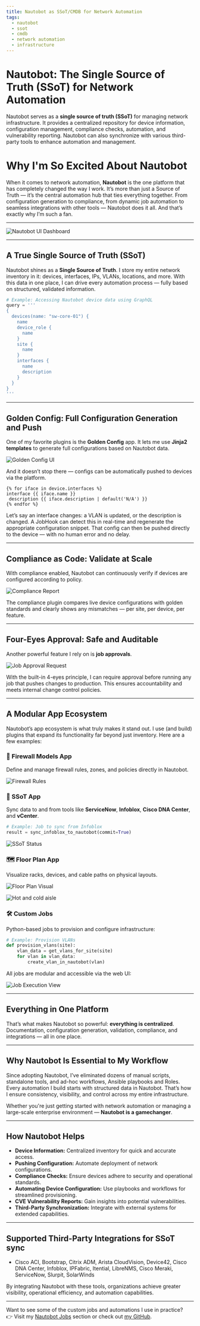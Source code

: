 ```yaml
---
title: Nautobot as SSoT/CMDB for Network Automation
tags:
  - nautobot
  - ssot
  - cmdb
  - network automation
  - infrastructure
---
```


# Nautobot: The Single Source of Truth (SSoT) for Network Automation

Nautobot serves as a **single source of truth (SSoT)** for managing network infrastructure. It provides a centralized repository for device information, configuration management, compliance checks, automation, and vulnerability reporting. Nautobot can also synchronize with various third-party tools to enhance automation and management.
<!-- more -->

# Why I'm So Excited About Nautobot

When it comes to network automation, **Nautobot** is the one platform that has completely changed the way I work. It’s more than just a Source of Truth — it’s the central automation hub that ties everything together. From configuration generation to compliance, from dynamic job automation to seamless integrations with other tools — Nautobot does it all. And that’s exactly why I’m such a fan.

---

![Nautobot UI Dashboard](images/nautobot_dashboard.png)

---

## A True Single Source of Truth (SSoT)

Nautobot shines as a **Single Source of Truth**. I store my entire network inventory in it: devices, interfaces, IPs, VLANs, locations, and more. With this data in one place, I can drive every automation process — fully based on structured, validated information.

```python
# Example: Accessing Nautobot device data using GraphQL
query = '''
{
  devices(name: "sw-core-01") {
    name
    device_role {
      name
    }
    site {
      name
    }
    interfaces {
      name
      description
    }
  }
}
'''
```

---

## Golden Config: Full Configuration Generation and Push

One of my favorite plugins is the **Golden Config** app. It lets me use **Jinja2 templates** to generate full configurations based on Nautobot data.

![Golden Config UI](https://docs.nautobot.com/projects/golden-config/en/latest/images/ss_golden-overview.png)

And it doesn’t stop there — configs can be automatically pushed to devices via the platform.

```jinja2
{% for iface in device.interfaces %}
interface {{ iface.name }}
 description {{ iface.description | default('N/A') }}
{% endfor %}
```

Let’s say an interface changes: a VLAN is updated, or the description is changed. A JobHook can detect this in real-time and regenerate the appropriate configuration snippet. That config can then be pushed directly to the device — with no human error and no delay.

---

## Compliance as Code: Validate at Scale

With compliance enabled, Nautobot can continuously verify if devices are configured according to policy.

![Compliance Report](https://docs.nautobot.com/projects/golden-config/en/latest/images/04-navigating-compliance-json.png)

The compliance plugin compares live device configurations with golden standards and clearly shows any mismatches — per site, per device, per feature.

---

## Four-Eyes Approval: Safe and Auditable

Another powerful feature I rely on is **job approvals**.

![Job Approval Request](images/nautobot/job_approval.png)

With the built-in 4-eyes principle, I can require approval before running any job that pushes changes to production. This ensures accountability and meets internal change control policies.

---

## A Modular App Ecosystem

Nautobot’s app ecosystem is what truly makes it stand out. I use (and build) plugins that expand its functionality far beyond just inventory. Here are a few examples:

### 🔐 Firewall Models App

Define and manage firewall rules, zones, and policies directly in Nautobot.

![Firewall Rules](https://raw.githubusercontent.com/nautobot/nautobot-plugin-firewall-models/develop/docs/images/policy.png)

### 🔄 SSoT App

Sync data to and from tools like **ServiceNow**, **Infoblox**, **Cisco DNA Center**, and **vCenter**.

```python
# Example: Job to sync from Infoblox
result = sync_infoblox_to_nautobot(commit=True)
```

![SSoT Status](https://networktocode.com/wp-content/uploads/2022/02/ssot-servicenow-dashboard.png)

### 🗺️ Floor Plan App

Visualize racks, devices, and cable paths on physical layouts.

![Floor Plan Visual](https://docs.nautobot.com/projects/floor-plan/en/latest/images/floor-plan-populated.png)

![Hot and cold aisle](https://networktocode.com/wp-content/uploads/2024/08/hot-cold-aisle.jpg)

### 🛠️ Custom Jobs

Python-based jobs to provision and configure infrastructure:

```python
# Example: Provision VLANs
def provision_vlans(site):
    vlan_data = get_vlans_for_site(site)
    for vlan in vlan_data:
        create_vlan_in_nautobot(vlan)
```

All jobs are modular and accessible via the web UI:

![Job Execution View](images/nautobot/job_execution_ui.png)

---

## Everything in One Platform

That’s what makes Nautobot so powerful: **everything is centralized**.  
Documentation, configuration generation, validation, compliance, and integrations — all in one place.

---

## Why Nautobot Is Essential to My Workflow

Since adopting Nautobot, I’ve eliminated dozens of manual scripts, standalone tools, and ad-hoc workflows, Ansible playbooks and Roles. Every automation I build starts with structured data in Nautobot. That’s how I ensure consistency, visibility, and control across my entire infrastructure.

Whether you're just getting started with network automation or managing a large-scale enterprise environment — **Nautobot is a gamechanger**.

---


## How Nautobot Helps
- **Device Information:** Centralized inventory for quick and accurate access.
- **Pushing Configuration:** Automate deployment of network configurations.
- **Compliance Checks:** Ensure devices adhere to security and operational standards.
- **Automating Device Configuration:** Use playbooks and workflows for streamlined provisioning.
- **CVE Vulnerability Reports:** Gain insights into potential vulnerabilities.
- **Third-Party Synchronization:** Integrate with external systems for extended capabilities.

---
## Supported Third-Party Integrations for SSoT sync
- Cisco ACI, Bootstrap, Citrix ADM, Arista CloudVision, Device42, Cisco DNA Center, Infoblox, IPFabric, Itential, LibreNMS, Cisco Meraki, ServiceNow, Slurpit, SolarWinds

By integrating Nautobot with these tools, organizations achieve greater visibility, operational efficiency, and automation capabilities. 

---
Want to see some of the custom jobs and automations I use in practice?  
👉 Visit my [Nautobot Jobs](/nautobot_jobs/) section or check out [my GitHub](https://github.com/bsmeding).